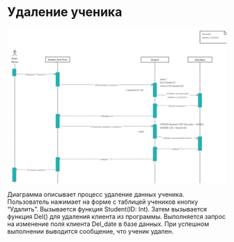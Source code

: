 # Удаление ученика
![](./img/dgr.seqDel.png "удаление ученика")

Диаграмма описывает процесс удаление данных ученика. Пользователь нажимает на форме с таблицей учеников кнопку “Удалить”. Вызывается функция Student(ID: Int). Затем вызывается функция Del() для удаления клиента из программы. Выполняется запрос на изменение поля клиента Del_date в базе данных. При успешном выполнении выводится сообщение, что ученик удален.